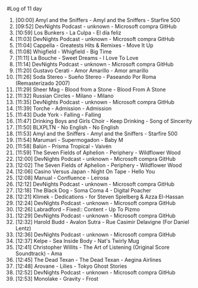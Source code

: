 #Log of 11 day

1. [00:00] Amyl and the Sniffers - Amyl and the Sniffers - Starfire 500
1. [09:52] DevNights Podcast - unknown - Microsoft compra GitHub
1. [10:59] Los Bunkers - La Culpa - El día feliz
1. [11:03] DevNights Podcast - unknown - Microsoft compra GitHub
1. [11:04] Cappella - Greatests Hits & Remixes - Move It Up
1. [11:08] Whigfield - Whigfield - Big Time
1. [11:11] La Bouche - Sweet Dreams - I Love To Love
1. [11:14] DevNights Podcast - unknown - Microsoft compra GitHub
1. [11:20] Gustavo Cerati - Amor Amarillo - Amor amarillo
1. [11:26] Soda Stereo - Sueño Stereo - Paseando Por Roma (Remasterizado 2007)
1. [11:29] Sheer Mag - Blood from a Stone - Blood From A Stone
1. [11:32] Russian Circles - Milano - Milano
1. [11:35] DevNights Podcast - unknown - Microsoft compra GitHub
1. [11:39] Torche - Admission - Admission
1. [11:43] Dude York - Falling - Falling
1. [11:47] Drinking Boys and Girls Choir - Keep Drinking - Song of Sincerity
1. [11:50] BLXPLTN - No English - No English
1. [11:53] Amyl and the Sniffers - Amyl and the Sniffers - Starfire 500
1. [11:54] Marumari - Supermogadon - Baby M
1. [11:58] Balún - Prisma Tropical - Vaivén
1. [11:59] The Seven Fields of Aphelion - Periphery - Wildflower Wood
1. [12:00] DevNights Podcast - unknown - Microsoft compra GitHub
1. [12:02] The Seven Fields of Aphelion - Periphery - Wildflower Wood
1. [12:06] Casino Versus Japan - Night On Tape - Hello You
1. [12:08] Manual - Confluence - Leirosa
1. [12:12] DevNights Podcast - unknown - Microsoft compra GitHub
1. [12:18] The Black Dog - Soma Coma 4 - Digital Poacher
1. [12:21] Klimek - Dedications - for Steven Spielberg & Azza El-Hassan
1. [12:24] DevNights Podcast - unknown - Microsoft compra GitHub
1. [12:26] Labradford - Fixed:: Content - Up To Pizmo
1. [12:29] DevNights Podcast - unknown - Microsoft compra GitHub
1. [12:32] Harold Budd - Avalon Sutra - Rue Casimir Delavigne (For Daniel Lentz)
1. [12:36] DevNights Podcast - unknown - Microsoft compra GitHub
1. [12:37] Kelpe - Sea Inside Body - Nat's Twirly Mug
1. [12:41] Christopher Willits - The Art of Listening (Original Score Soundtrack) - Ama
1. [12:45] The Dead Texan - The Dead Texan - Aegina Airlines
1. [12:48] Arovane - Lilies - Tokyo Ghost Stories
1. [12:52] DevNights Podcast - unknown - Microsoft compra GitHub
1. [12:53] Monolake - Gravity - Frost
